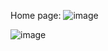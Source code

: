 Home page:
![image](https://github.com/user-attachments/assets/37181c75-8314-4cb8-b79e-134d863927b2)

![image](https://github.com/user-attachments/assets/1da31320-a270-4f5b-a627-5bcc2451c42f)
